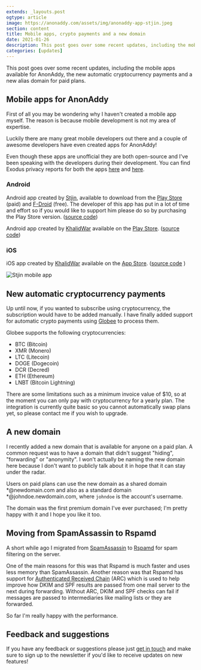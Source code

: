 ```yaml
---
extends: _layouts.post
ogtype: article
image: https://anonaddy.com/assets/img/anonaddy-app-stjin.jpeg
section: content
title: Mobile apps, crypto payments and a new domain
date: 2021-01-26
description: This post goes over some recent updates, including the mobile apps available for AnonAddy, the new automatic cryptocurrency payments and a new alias domain for paid plans.
categories: [updates]
---
```


This post goes over some recent updates, including the mobile apps available for AnonAddy, the new automatic cryptocurrency payments and a new alias domain for paid plans.

## Mobile apps for AnonAddy

First of all you may be wondering why I haven't created a mobile app myself. The reason is because mobile development is not my area of expertise.

Luckily there are many great mobile developers out there and a couple of awesome developers have even created apps for AnonAddy!

Even though these apps are unofficial they are both open-source and I've been speaking with the developers during their development. You can find Exodus privacy reports for both the apps [here](https://reports.exodus-privacy.eu.org/en/reports/host.stjin.anonaddy/latest/) and [here](https://reports.exodus-privacy.eu.org/en/reports/com.khalidwar.anonaddy/latest/).

### Android

Android app created by [Stjin](https://twitter.com/Stjinchan), available to download from the [Play Store](https://play.google.com/store/apps/details?id=host.stjin.anonaddy) (paid) and [F-Droid](https://f-droid.org/packages/host.stjin.anonaddy) (free). The developer of this app has put in a lot of time and effort so if you would like to support him please do so by purchasing the Play Store version. ([source code](https://gitlab.com/Stjin/anonaddy-android))

Android app created by [KhalidWar](https://github.com/KhalidWar) available on the [Play Store](https://play.google.com/store/apps/details?id=com.khalidwar.anonaddy). ([source code](https://github.com/KhalidWar/anonaddy))

### iOS

iOS app created by [KhalidWar](hhttps://github.com/KhalidWar) available on the [App Store](https://apps.apple.com/us/app/addymanager/id1547461270). ([source code](https://github.com/KhalidWar/anonaddy) )

<div class="flex justify-center">
  <img class="shadow" src="/assets/img/anonaddy-app-stjin.jpeg" alt="Stjin mobile app" title="Stjin mobile app">
</div>

## New automatic cryptocurrency payments

Up until now, if you wanted to subscribe using cryptocurrency, the subscription would have to be added manually. I have finally added support for automatic crypto payments using [Globee](https://globee.com/) to process them.

Globee supports the following cryptocurrencies:

- BTC (Bitcoin)
- XMR (Monero)
- LTC (Litecoin)
- DOGE (Dogecoin)
- DCR (Decred)
- ETH (Ethereum)
- LNBT (Bitcoin Lightning)

There are some limitations such as a minimum invoice value of $10, so at the moment you can only pay with cryptocurrency for a yearly plan. The integration is currently quite basic so you cannot automatically swap plans yet, so please contact me if you wish to upgrade.

## A new domain

I recently added a new domain that is available for anyone on a paid plan. A common request was to have a domain that didn't suggest "hiding", "forwarding" or "anonymity". I won't actually be naming the new domain here because I don't want to publicly talk about it in hope that it can stay under the radar.

Users on paid plans can use the new domain as a shared domain *@newdomain.com and also as a standard domain *@johndoe.newdomain.com, where `johndoe` is the account's username.

The domain was the first premium domain I've ever purchased; I'm pretty happy with it and I hope you like it too.

## Moving from SpamAssassin to Rspamd

A short while ago I migrated from [SpamAssassin](https://spamassassin.apache.org/) to [Rspamd](https://www.rspamd.com/) for spam filtering on the server.

One of the main reasons for this was that Rspamd is much faster and uses less memory than SpamAssassin. Another reason was that Rspamd has support for [Authenticated Received Chain](https://tools.ietf.org/html/rfc8617) (ARC) which is used to help improve how DKIM and SPF results are passed from one mail server to the next during forwarding. Without ARC, DKIM and SPF checks can fail if messages are passed to intermediaries like mailing lists or they are forwarded.

So far I'm really happy with the performance.

## Feedback and suggestions

If you have any feedback or suggestions please just [get in touch](/contact/) and make sure to sign up to the newsletter if you'd like to receive updates on new features!

